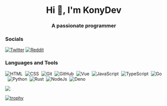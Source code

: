 <h1 align="center">Hi 👋, I'm KonyDev</h1>
<h3 align="center">A passionate programmer</h3>

### Socials
<a href="https://twitter.com/Kony_Dev" target="_blank"><img src="https://img.shields.io/badge/twitter-%230A0A0A.svg?&style=flat-square&logo=twitter&logoColor=white" alt="Twitter"></a>
<a href="https://www.reddit.com/user/KonyDev" target="_blank"><img src="https://img.shields.io/badge/reddit-%230A0A0A.svg?&style=flat-square&logo=reddit&logoColor=white" alt="Reddit"></a>

### Languages and Tools
![HTML](https://img.shields.io/badge/-HTML-05122A?style=flat&logo=HTML5)&nbsp;
![CSS](https://img.shields.io/badge/-CSS-05122A?style=flat&logo=CSS3&logoColor=1572B6)&nbsp;
![Git](https://img.shields.io/badge/-Git-05122A?style=flat&logo=git)&nbsp;
![GitHub](https://img.shields.io/badge/-GitHub-05122A?style=flat&logo=github)&nbsp;
![Vue](https://img.shields.io/badge/-Vue.js-05122A?style=flat&logo=vuedotjs)&nbsp;
![JavaScript](https://img.shields.io/badge/-JavaScript-05122A?style=flat&logo=javascript)&nbsp;
![TypeScript](https://img.shields.io/badge/-TypeScript-05122A?style=flat&logo=typescript)&nbsp;
![Go](https://img.shields.io/badge/-Go-05122A?style=flat&logo=go)&nbsp; 
![Python](https://img.shields.io/badge/-Python-05122A?style=flat&logo=python)&nbsp;
![Rust](https://img.shields.io/badge/-Rust-05122A?style=flat&logo=rust)&nbsp;
![NodeJs](https://img.shields.io/badge/-Node.js-05122A?style=flat&logo=nodedotjs)&nbsp;
![Deno](https://img.shields.io/badge/-Deno-05122A?style=flat&logo=deno)&nbsp;

![](https://github-readme-stats.vercel.app/api/top-langs/?username=konyD&theme=dark&hide_border=false&include_all_commits=true&count_private=true&layout=compact)

[![trophy](https://github-profile-trophy.vercel.app/?username=KonyD&theme=dracula)](https://github.com/konyD/github-profile-trophy)
